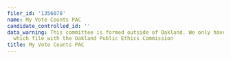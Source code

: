 ```yaml
---
filer_id: '1356078'
name: My Vote Counts PAC
candidate_controlled_id: ''
data_warning: This committee is formed outside of Oakland. We only have data on committees
  which file with the Oakland Public Ethics Commission
title: My Vote Counts PAC
---
```

